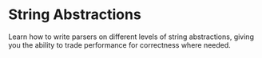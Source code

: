 #  String Abstractions

Learn how to write parsers on different levels of string abstractions, giving you the ability to trade performance for correctness where needed.
